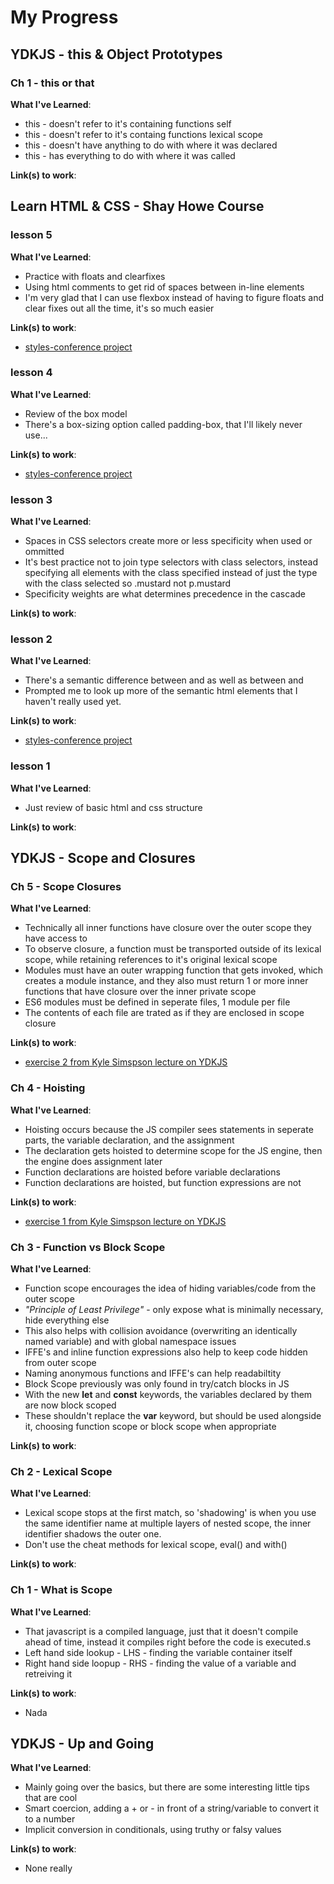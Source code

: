 # My Progress

## YDKJS - this & Object Prototypes
### Ch 1 - this or that
**What I've Learned**:
* this - doesn't refer to it's containing functions self
* this - doesn't refer to it's containg functions lexical scope
* this - doesn't have anything to do with where it was declared
* this - has everything to do with where it was called

**Link(s) to work**:

## Learn HTML & CSS - Shay Howe Course
### lesson 5
**What I've Learned**:
* Practice with floats and clearfixes
* Using html comments to get rid of spaces between in-line elements
* I'm very glad that I can use flexbox instead of having to figure floats and clear fixes out all the time, it's so much easier

**Link(s) to work**:
* [styles-conference project](https://github.com/sonorangirl/web-development-guide/tree/master/LearnHTML%26CSS/styles-conference)

### lesson 4
**What I've Learned**:
* Review of the box model
* There's a box-sizing option called padding-box, that I'll likely never use...

**Link(s) to work**:
* [styles-conference project](https://github.com/sonorangirl/web-development-guide/tree/master/LearnHTML%26CSS/styles-conference)

### lesson 3
**What I've Learned**:
* Spaces in CSS selectors create more or less specificity when used or ommitted
* It's best practice not to join type selectors with class selectors, instead specifying all elements with the class specified instead of just the type with the class selected so .mustard not p.mustard
* Specificity weights are what determines precedence in the cascade

**Link(s) to work**:

### lesson 2
**What I've Learned**:
* There's a semantic difference between <strong></strong> and <b></b> as well as between <em></em> and <i></i>
* Prompted me to look up more of the semantic html elements that I haven't really used yet.

**Link(s) to work**:
* [styles-conference project](https://github.com/sonorangirl/web-development-guide/tree/master/LearnHTML%26CSS/styles-conference)

### lesson 1
**What I've Learned**:
* Just review of basic html and css structure

**Link(s) to work**:


## YDKJS - Scope and Closures
### Ch 5 - Scope Closures
**What I've Learned**:
* Technically all inner functions have closure over the outer scope they have access to
* To observe closure, a function must be transported outside of its lexical scope, while retaining references to it's original lexical scope
* Modules must have an outer wrapping function that gets invoked, which creates a module instance, and they also must return 1 or more inner functions that have closure over the inner private scope
* ES6 modules must be defined in seperate files, 1 module per file
* The contents of each file are trated as if they are enclosed in scope closure

**Link(s) to work**:
* [exercise 2 from Kyle Simspson lecture on YDKJS](https://github.com/sonorangirl/web-development-guide/tree/master/You-Dont-Know-JS/Scope%26Closures/exercise-2)

### Ch 4 - Hoisting
**What I've Learned**:
* Hoisting occurs because the JS compiler sees statements in seperate parts, the variable declaration, and the assignment
* The declaration gets hoisted to determine scope for the JS engine, then the engine does assignment later
* Function declarations are hoisted before variable declarations
* Function declarations are hoisted, but function expressions are not

**Link(s) to work**:
* [exercise 1 from Kyle Simspson lecture on YDKJS](https://github.com/sonorangirl/web-development-guide/tree/master/You-Dont-Know-JS/Scope%26Closures/exercise-1)

### Ch 3 - Function vs Block Scope
**What I've Learned**:
* Function scope encourages the idea of hiding variables/code from the outer scope
* *"Principle of Least Privilege"* - only expose what is minimally necessary, hide everything else
* This also helps with collision avoidance (overwriting an identically named variable) and with global namespace issues
* IFFE's and inline function expressions also help to keep code hidden from outer scope
* Naming anonymous functions and IFFE's can help readabiltity
* Block Scope previously was only found in try/catch blocks in JS
* With the new **let** and **const** keywords, the variables declared by them are now block scoped
* These shouldn't replace the **var** keyword, but should be used alongside it, choosing function scope or block scope when appropriate

**Link(s) to work**:

### Ch 2 - Lexical Scope
**What I've Learned**:
* Lexical scope stops at the first match, so 'shadowing' is when you use the same identifier name at multiple layers of nested scope, the inner identifier shadows the outer one.
* Don't use the cheat methods for lexical scope, eval() and with()

**Link(s) to work**:

### Ch 1 - What is Scope
**What I've Learned**:
* That javascript is a compiled language, just that it doesn't compile ahead of time,
instead it compiles right before the code is executed.s
* Left hand side lookup - LHS - finding the variable container itself
* Right hand side loopup - RHS - finding the value of a variable and retreiving it

**Link(s) to work**:
* Nada

## YDKJS - Up and Going
**What I've Learned**:
* Mainly going over the basics, but there are some interesting little tips that are cool
* Smart coercion, adding a + or - in front of a string/variable to convert it to a number
* Implicit conversion in conditionals, using truthy or falsy values

**Link(s) to work**:
* None really